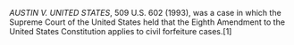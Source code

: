 _AUSTIN V. UNITED STATES_, 509 U.S. 602 (1993), was a case in which the Supreme Court of the United States held that the Eighth Amendment to the United States Constitution applies to civil forfeiture cases.[1]
